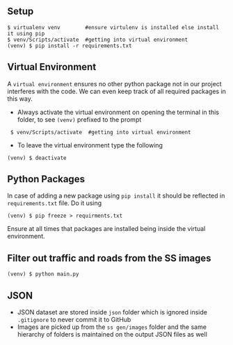 ## Setup
```
$ virtualenv venv        #ensure virtulenv is installed else install it using pip
$ venv/Scripts/activate  #getting into virtual environment
(venv) $ pip install -r requirements.txt
```

## Virtual Environment
A `virtual environment` ensures no other python package not in our project interferes with the code. We can even keep track of all required packages in this way.
 - Always activate the virtual environment on opening the terminal in this folder, to see `(venv)` prefixed to the prompt
```
 $ venv/Scripts/activate  #getting into virtual environment
```
 - To leave the virtual environment type the following
```
(venv) $ deactivate
```

## Python Packages
In case of adding a new package using `pip install` it should be reflected in `requirements.txt` file. Do it using
```
(venv) $ pip freeze > requirments.txt
```
Ensure at all times that packages are installed being inside the virtual environment.

## Filter out traffic and roads from the SS images
```
(venv) $ python main.py
```

## JSON
 - JSON dataset are stored inside `json` folder which is ignored inside `.gitignore` to never commit it to GitHub
 - Images are picked up from the `ss gen/images` folder and the same hierarchy of folders is maintained on the output JSON files as well